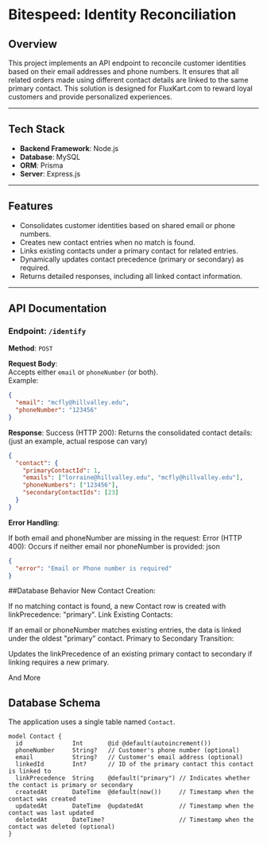 # Bitespeed: Identity Reconciliation

## Overview

This project implements an API endpoint to reconcile customer identities based on their email addresses and phone numbers. It ensures that all related orders made using different contact details are linked to the same primary contact. This solution is designed for FluxKart.com to reward loyal customers and provide personalized experiences.

---

## Tech Stack

- **Backend Framework**: Node.js
- **Database**: MySQL
- **ORM**: Prisma
- **Server**: Express.js

---

## Features

- Consolidates customer identities based on shared email or phone numbers.
- Creates new contact entries when no match is found.
- Links existing contacts under a primary contact for related entries.
- Dynamically updates contact precedence (primary or secondary) as required.
- Returns detailed responses, including all linked contact information.

---

## API Documentation

### Endpoint: `/identify`

**Method**: `POST`

**Request Body**:  
Accepts either `email` or `phoneNumber` (or both).  
Example:

```json
{
  "email": "mcfly@hillvalley.edu",
  "phoneNumber": "123456"
}
```
**Response**:
Success (HTTP 200): Returns the consolidated contact details:(just an example, actual respose can vary)
```json
{
  "contact": {
    "primaryContactId": 1,
    "emails": ["lorraine@hillvalley.edu", "mcfly@hillvalley.edu"],
    "phoneNumbers": ["123456"],
    "secondaryContactIds": [23]
  }
}
```
**Error Handling**:

If both email and phoneNumber are missing in the request:
Error (HTTP 400): Occurs if neither email nor phoneNumber is provided:
json
```json
{
  "error": "Email or Phone number is required"
}
```
##Database Behavior
New Contact Creation:

If no matching contact is found, a new Contact row is created with linkPrecedence: "primary".
Link Existing Contacts:

If an email or phoneNumber matches existing entries, the data is linked under the oldest "primary" contact.
Primary to Secondary Transition:

Updates the linkPrecedence of an existing primary contact to secondary if linking requires a new primary.

And More
## Database Schema

The application uses a single table named `Contact`.

```prisma
model Contact {
  id              Int       @id @default(autoincrement())
  phoneNumber     String?   // Customer's phone number (optional)
  email           String?   // Customer's email address (optional)
  linkedId        Int?      // ID of the primary contact this contact is linked to
  linkPrecedence  String    @default("primary") // Indicates whether the contact is primary or secondary
  createdAt       DateTime  @default(now())     // Timestamp when the contact was created
  updatedAt       DateTime  @updatedAt          // Timestamp when the contact was last updated
  deletedAt       DateTime?                     // Timestamp when the contact was deleted (optional)
}
```


